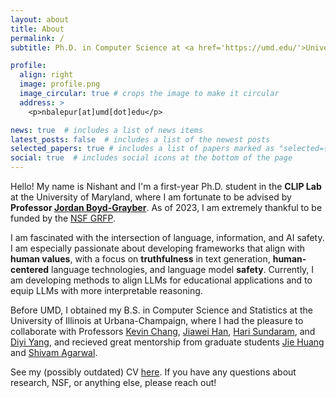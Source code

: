 ```yaml
---
layout: about
title: About
permalink: /
subtitle: Ph.D. in Computer Science at <a href='https://umd.edu/'>University of Maryland, College Park</a>

profile:
  align: right
  image: profile.png
  image_circular: true # crops the image to make it circular
  address: >
    <p>nbalepur[at]umd[dot]edu</p>

news: true  # includes a list of news items
latest_posts: false  # includes a list of the newest posts
selected_papers: true # includes a list of papers marked as "selected={true}"
social: true  # includes social icons at the bottom of the page
---
```


Hello! My name is Nishant and I'm a first-year Ph.D. student in the **CLIP Lab** at the University of Maryland, where I am fortunate to be advised by **Professor [Jordan Boyd-Grayber](http://users.umiacs.umd.edu/~jbg/)**. As of 2023, I am extremely thankful to be funded by the [NSF GRFP](https://www.nsfgrfp.org/).

I am fascinated with the intersection of language, information, and AI safety. I am especially passionate about developing frameworks that align with **human values**, with a focus on **truthfulness** in text generation, **human-centered** language technologies, and language model **safety**. Currently, I am developing methods to align LLMs for educational applications and to equip LLMs with more interpretable reasoning.

Before UMD, I obtained my B.S. in Computer Science and Statistics at the University of Illinois at Urbana-Champaign, where I had the pleasure to collaborate with Professors [Kevin Chang](https://cs.illinois.edu/about/people/faculty/kcchang), [Jiawei Han](http://hanj.cs.illinois.edu/), [Hari Sundaram](http://sundaram.cs.illinois.edu/research.html), and [Diyi Yang](https://cs.stanford.edu/~diyiy/group.html), and recieved great mentorship from graduate students [Jie Huang](https://jeffhj.github.io/) and [Shivam Agarwal](https://shivamag125.github.io/).

See my (possibly outdated) CV [here](https://www.overleaf.com/read/brzntgpfnvtx). If you have any questions about research, NSF, or anything else, please reach out!
